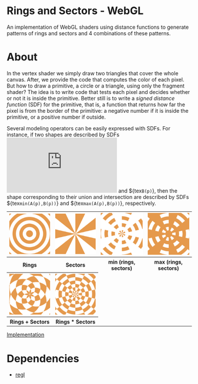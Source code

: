 # Rings and Sectors - WebGL

An implementation of WebGL shaders using distance functions to generate patterns of rings and sectors and 4 combinations of these patterns.

# About

In the vertex shader we simply draw two triangles that cover the whole canvas. After, we provide the code that computes the color of each pixel. But how to draw a primitive, a circle or a triangle, using only the fragment shader? The idea is to write code that tests each pixel and decides whether or not it is inside the primitive. Better still is to write a *signed distance function* (SDF) for the primitive, that is, a function that returns how far the pixel is from the border of the primitive: a negative number if it is inside the primitive, or a positive number if outside.

Several modeling operators can be easily expressed with SDFs. For instance, if two shapes are described by SDFs ![A(p)](https://latex.codecogs.com/gif.latex?A%28p%29) and ${tex`B(p)`}, then the shape corresponding to their union and intersection are described by SDFs ${tex`min(A(p),B(p))`} and ${tex`max(A(p),B(p))`}, respectively.

<table>
  <tr>
    <th><img src="images/rings.png" alt width=200></th>
    <th><img src="images/sectors.png" alt width=200></th>
    <th><img src="images/min.png" alt width=200></th>
    <th><img src="images/max.png" alt width=200></th>
  </tr>
  <tr>
    <th>Rings</th>
    <th>Sectors</th>
    <th>min (rings, sectors)</th>
    <th>max (rings, sectors)</th>
  </tr>
  <tr>
    <th><img src="images/add.png" alt width=200></th>
    <th><img src="images/times.png" alt width=200></th>
  </tr>
  <tr>
    <th>Rings + Sectors</th>
    <th>Rings * Sectors</th>
  </tr>
</table>


[Implementation](https://pedroravaglia.github.io/Rings-and-Sectors-WebGL/Rings_Sectors.html)

# Dependencies

* [regl](https://github.com/regl-project/regl)
